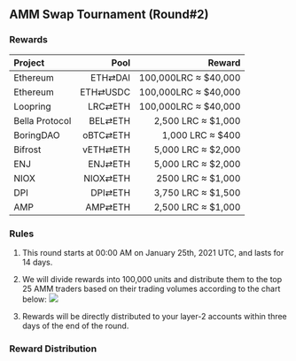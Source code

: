 ## AMM Swap Tournament (Round#2)

###  Rewards


| **Project** | **Pool** | **Reward** |
| :--- | ---: | ---: |
| Ethereum | ETH⇄DAI | 100,000LRC ≈  $40,000 |
| Ethereum | ETH⇄USDC | 100,000LRC ≈  $40,000 |
| Loopring | LRC⇄ETH | 100,000LRC ≈  $40,000 |
| Bella Protocol | BEL⇄ETH  | 2,500 LRC ≈  $1,000 |
| BoringDAO | oBTC⇄ETH |  1,000 LRC ≈  $400 |
| Bifrost | vETH⇄ETH |  5,000 LRC ≈  $2,000 |
| ENJ | ENJ⇄ETH | 5,000 LRC ≈  $2,000 |
| NIOX | NIOX⇄ETH |  2500 LRC ≈  $1,000 |
| DPI | DPI⇄ETH |  3,750 LRC ≈  $1,500 |
| AMP | AMP⇄ETH |  2,500 LRC ≈  $1,000 |



### Rules


1) This round starts at 00:00 AM on January 25th, 2021 UTC, and lasts for 14 days.

2) We will divide rewards into 100,000 units and distribute them to the top 25 AMM traders based on their trading volumes according to the chart below:
![](/markdown/images/program_2.png "")


3) Rewards will be directly distributed to your layer-2 accounts within three days of the end of the round.

### Reward Distribution



